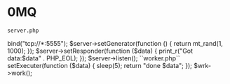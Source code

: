 0MQ 
===

``server.php``
  <?php
    require_once "Ventilator.php";

    $server = new Ventilator(true);
    $server->bind("tcp://*:5555");

    $server->setGenerator(function () {
        return mt_rand(1, 1000);
    });

    $server->setResponder(function ($data) {
      print_r("Got data:$data" . PHP_EOL);
    });

    $server->listen();

``worker.php``
    <?php
    require_once "Worker.php";

    $wrk = new Worker("tcp://localhost:5555", true);

    $wrk->setExecuter(function ($data) {
        sleep(5);
        return "done $data";
    });

    $wrk->work();